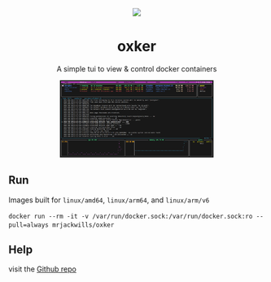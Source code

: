 
<p align="center">
	<img src='https://raw.githubusercontent.com/mrjackwills/oxker/main/.github/logo.svg' width='100px'/>
	</p>
<p align="center">
	<h1 align="center">oxker</h1>
	<div align="center">
		A simple tui to view & control docker containers
	</div>
</p>

<p align="center">
	<a href="https://raw.githubusercontent.com/mrjackwills/oxker/main/.github/screenshot_01.png" target='_blank' rel='noopener noreferrer'>
		<img src='https://raw.githubusercontent.com/mrjackwills/oxker/main/.github/screenshot_01.png' width='60%'/>
	</a>
</p>

## Run

Images built for `linux/amd64`, `linux/arm64`, and `linux/arm/v6`

`docker run --rm -it -v /var/run/docker.sock:/var/run/docker.sock:ro --pull=always mrjackwills/oxker`

## Help

visit the <a href="https://github.com/mrjackwills/oxker" target='_blank' rel='noopener noreferrer'>Github repo</a>